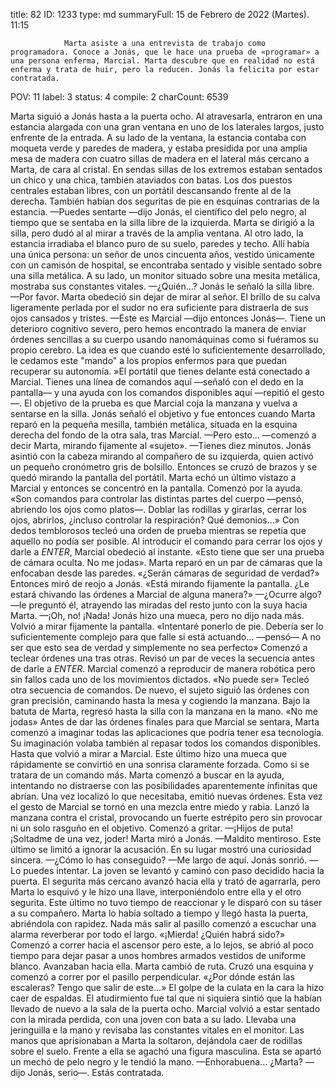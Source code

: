 title:          82
ID:             1233
type:           md
summaryFull:    15 de Febrero de 2022 (Martes). 11:15
                
                Marta asiste a una entrevista de trabajo como programadora. Conoce a Jonás, que le hace una prueba de «programar» a una persona enferma, Marcial. Marta descubre que en realidad no está enferma y trata de huir, pero la reducen. Jonás la felicita por estar contratada.
POV:            11
label:          3
status:         4
compile:        2
charCount:      6539


Marta siguió a Jonás hasta a la puerta ocho. Al atravesarla, entraron en una estancia alargada con una gran ventana en uno de los laterales largos, justo enfrente de la entrada.
A su lado de la ventana, la estancia contaba con moqueta verde y paredes de madera, y estaba presidida por una amplia mesa de madera con cuatro sillas de madera en el lateral más cercano a Marta, de cara al cristal. En sendas sillas de los extremos estaban sentados un chico y una chica, también ataviados con batas. Los dos puestos centrales estaban libres, con un portátil descansando frente al de la derecha.
También habían dos seguritas de pie en esquinas contrarias de la estancia.
—Puedes sentarte —dijo Jonás, el científico del pelo negro, al tiempo que se sentaba en la silla libre de la izquierda.
Marta se dirigió a la silla, pero dudó al al mirar a través de la amplia ventana.
Al otro lado, la estancia irradiaba el blanco puro de su suelo, paredes y techo. Allí había una única persona: un señor de unos cincuenta años, vestido únicamente con un camisón de hospital, se encontraba sentado y visible sentado sobre una silla metálica. A su lado, un monitor situado sobre una mesita metálica, mostraba sus constantes vitales.
—¿Quién...?
Jonás le señaló la silla libre.
—Por favor.
Marta obedeció sin dejar de mirar al señor. El brillo de su calva ligeramente perlada por el sudor no era suficiente para distraerla de sus ojos cansados y tristes.
—Este es Marcial —dijo entonces Jonás—. Tiene un deterioro cognitivo severo, pero hemos encontrado la manera de enviar órdenes sencillas a su cuerpo usando nanomáquinas como si fuéramos su propio cerebro. La idea es que cuando esté lo suficientemente desarrollado, le cedamos este "mando" a los propios enfermos para que puedan recuperar su autonomía.
»El portátil que tienes delante está conectado a Marcial. Tienes una línea de comandos aquí —señaló con el dedo en la pantalla— y una ayuda con los comandos disponibles aquí —repitió el gesto—. El objetivo de la prueba es que Marcial coja la manzana y vuelva a sentarse en la silla.
Jonás señaló el objetivo y fue entonces cuando Marta reparó en la pequeña mesilla, también metálica, situada en la esquina derecha del fondo de la otra sala, tras Marcial.
—Pero esto... —comenzó a decir Marta, mirando fijamente al «sujeto».
—Tienes diez minutos.
Jonás asintió con la cabeza mirando al compañero de su izquierda, quien activó un pequeño cronómetro gris de bolsillo. Entonces se cruzó de brazos y se quedó mirando la pantalla del portátil.
Marta echó un último vistazo a Marcial y entonces se concentró en la pantalla. Comenzó por la ayuda.
«Son comandos para controlar las distintas partes del cuerpo —pensó, abriendo los ojos como platos—. Doblar las rodillas y girarlas, cerrar los ojos, abrirlos, ¿incluso controlar la respiración? Qué demonios...»
Con dedos temblorosos tecleó una orden de prueba mientras se repetía que aquello no podía ser posible.
Al introducir el comando para cerrar los ojos y darle a *ENTER*, Marcial obedeció al instante.
«Esto tiene que ser una prueba de cámara oculta. No me jodas».
Marta reparó en un par de cámaras que la enfocaban desde las paredes.
«¿Serán cámaras de seguridad de verdad?»
Entonces miró de reojo a Jonás.
«Está mirando fijamente la pantalla. ¿Le estará chivando las órdenes a Marcial de alguna manera?»
—¿Ocurre algo? —le preguntó él, atrayendo las miradas del resto junto con la suya hacia Marta.
—¡Oh, no! ¡Nada!
Jonás hizo una mueca, pero no dijo nada más. Volvió a mirar fijamente la pantalla.
«Intentaré ponerlo de pie. Debería ser lo suficientemente complejo para que falle si está actuando... —pensó— A no ser que esto sea de verdad y simplemente no sea perfecto»
Comenzó a teclear órdenes una tras otras. Revisó un par de veces la secuencia antes de darle a *ENTER*.
Marcial comenzó a reproducir de manera robótica pero sin fallos cada uno de los movimientos dictados.
«No puede ser»
Tecleó otra secuencia de comandos. De nuevo, el sujeto siguió las órdenes con gran precisión, caminando hasta la mesa y cogiendo la manzana.
Bajo la batuta de Marta, regresó hasta la silla con la manzana en la mano.
«No me jodas»
Antes de dar las órdenes finales para que Marcial se sentara, Marta comenzó a imaginar todas las aplicaciones que podría tener esa tecnología. Su imaginación volaba también al repasar todos los comandos disponibles.
Hasta que volvió a mirar a Marcial.
Este último hizo una mueca que rápidamente se convirtió en una sonrisa claramente forzada.
Como si se tratara de un comando más.
Marta comenzó a buscar en la ayuda, intentando no distraerse con las posibilidades aparentemente infinitas que abrían.
Una vez localizó lo que necesitaba, emitió nuevas órdenes.
Esta vez el gesto de Marcial se tornó en una mezcla entre miedo y rabia.
Lanzó la manzana contra el cristal, provocando un fuerte estrépito pero sin provocar ni un solo rasguño en el objetivo. Comenzó a gritar.
—¡Hijos de puta! ¡Soltadme de una vez, joder!
Marta miró a Jonás.
—Maldito mentiroso.
Este último se limitó a ignorar la acusación. En su lugar mostró una curiosidad sincera.
—¿Cómo lo has conseguido?
—Me largo de aquí.
Jonás sonrió.
—Lo puedes intentar.
La joven se levantó y caminó con paso decidido hacia la puerta. El segurita más cercano avanzó hacia ella y trató de agarrarla, pero Marta lo esquivó y le hizo una llave, interponiéndolo entre ella y el otro segurita. Este último no tuvo tiempo de reaccionar y le disparó con su táser a su compañero.
Marta lo había soltado a tiempo y llegó hasta la puerta, abriéndola con rapidez.
Nada más salir al pasillo comenzó a escuchar una alarma  reverberar por todo el largo.
«¡Mierda! ¿Quién habrá sido?»
Comenzó a correr hacia el ascensor pero este, a lo lejos, se abrió al poco tiempo para dejar pasar a unos hombres armados vestidos de uniforme blanco. Avanzaban hacia ella.
Marta cambió de ruta. Cruzó una esquina y comenzó a correr por el pasillo perpendicular.
«¿Por dónde están las escaleras? Tengo que salir de este...»
El golpe de la culata en la cara la hizo caer de espaldas. El atudirmiento fue tal que ni siquiera sintió que la habían llevado de nuevo a la sala de la puerta ocho.
Marcial volvió a estar sentado con la mirada perdida, con una joven con bata a su lado. Llevaba una jeringuilla e la mano y revisaba las constantes vitales en el monitor.
Las manos que aprisionaban a Marta la soltaron, dejándola caer de rodillas sobre el suelo.
Frente a ella se agachó una figura masculina. Esta se apartó un mechó de pelo negro y le tendió la mano.
—Enhorabuena... ¿Marta? —dijo Jonás, serio—. Estás contratada.